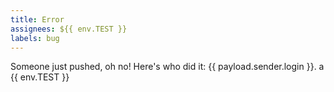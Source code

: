 ```yaml
---
title: Error
assignees: ${{ env.TEST }}
labels: bug
---
```

Someone just pushed, oh no! Here's who did it: {{ payload.sender.login }}. a {{ env.TEST }}